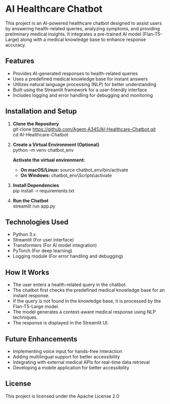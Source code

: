 # AI Healthcare Chatbot
This project is an AI-powered healthcare chatbot designed to assist users by answering health-related queries, analyzing symptoms, and providing preliminary medical insights. It integrates a pre-trained AI model (Flan-T5-Large) along with a medical knowledge base to enhance response accuracy.

## Features
+ Provides AI-generated responses to health-related queries
+ Uses a predefined medical knowledge base for instant answers
+ Utilizes natural language processing (NLP) for better understanding
+ Built using the Streamlit framework for a user-friendly interface
+ Includes logging and error handling for debugging and monitoring

## Installation and Setup
1. **Clone the Repository**<br>
   git clone https://github.com/Agent-A345/AI-Healthcare-Chatbot.git<br> 
   cd AI-Healthcare-Chatbot<br>   
2. **Create a Virtual Environment (Optional)**<br>
   python -m venv chatbot_env<br>
   
    **Activate the virtual environment:**<br>
    + **On macOS/Linux:**   source chatbot_env/bin/activate<br>
   + **On Windows:**        chatbot_env\Scripts\activate<br>
3. **Install Dependencies**<br>
   pip install -r requirements.txt<br>
4. **Run the Chatbot**<br>
   streamlit run app.py<br>

## Technologies Used
+ Python 3.x
+ Streamlit (For user interface)
+ Transformers (For AI model integration)
+ PyTorch (For deep learning)
+ Logging module (For error handling and debugging)

## How It Works
+ The user enters a health-related query in the chatbot.
+ The chatbot first checks the predefined medical knowledge base for an instant response.
+ If the query is not found in the knowledge base, it is processed by the Flan-T5-Large model.
+ The model generates a context-aware medical response using NLP techniques.
+ The response is displayed in the Streamlit UI.

## Future Enhancements
+ Implementing voice input for hands-free interaction
+ Adding multilingual support for better accessibility
+ Integrating with external medical APIs for real-time data retrieval
+ Developing a mobile application for better accessibility

## License
This project is licensed under the Apache License 2.0
